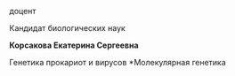 доцент

Кандидат биологических наук

**Корсакова Екатерина Сергеевна**

Генетика прокариот и вирусов
	*Молекулярная генетика
